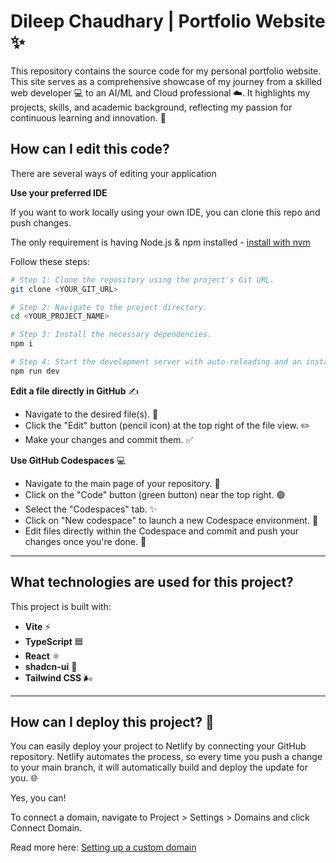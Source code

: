 # Dileep Chaudhary | Portfolio Website ✨

This repository contains the source code for my personal portfolio website. This site serves as a comprehensive showcase of my journey from a skilled web developer 💻 to an AI/ML and Cloud professional ☁️. It highlights my projects, skills, and academic background, reflecting my passion for continuous learning and innovation. 🚀
## How can I edit this code?

There are several ways of editing your application

**Use your preferred IDE**

If you want to work locally using your own IDE, you can clone this repo and push changes. 

The only requirement is having Node.js & npm installed - [install with nvm](https://github.com/nvm-sh/nvm#installing-and-updating)

Follow these steps:

```sh
# Step 1: Clone the repository using the project's Git URL.
git clone <YOUR_GIT_URL>

# Step 2: Navigate to the project directory.
cd <YOUR_PROJECT_NAME>

# Step 3: Install the necessary dependencies.
npm i

# Step 4: Start the development server with auto-reloading and an instant preview.
npm run dev
```

**Edit a file directly in GitHub** ✍️
- Navigate to the desired file(s). 📂
- Click the "Edit" button (pencil icon) at the top right of the file view. ✏️
- Make your changes and commit them. ✅

**Use GitHub Codespaces** 💻
- Navigate to the main page of your repository. 🏡
- Click on the "Code" button (green button) near the top right. 🟢
- Select the "Codespaces" tab. ✨
- Click on "New codespace" to launch a new Codespace environment. 🚀
- Edit files directly within the Codespace and commit and push your changes once you're done. 💾

---

## What technologies are used for this project?

This project is built with:

- **Vite** ⚡️
- **TypeScript** 🟦
- **React** ⚛️
- **shadcn-ui** 🎨
- **Tailwind CSS** 🌬️

---

## How can I deploy this project? 🚀
You can easily deploy your project to Netlify by connecting your GitHub repository. Netlify automates the process, so every time you push a change to your main branch, it will automatically build and deploy the update for you. 🌐





Yes, you can!

To connect a domain, navigate to Project > Settings > Domains and click Connect Domain.

Read more here: [Setting up a custom domain](https://docs.lovable.dev/features/custom-domain#custom-domain)
